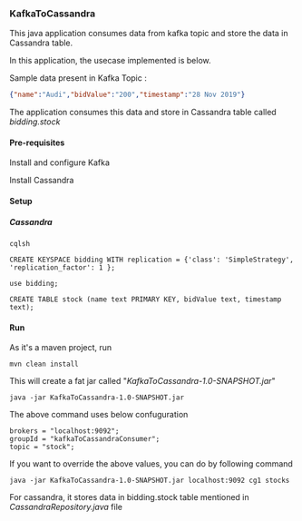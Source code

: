 ### KafkaToCassandra

This java application consumes data from kafka topic and store the data in Cassandra table.

In this application, the usecase implemented is below.

Sample data present in Kafka Topic :

```json
{"name":"Audi","bidValue":"200","timestamp":"28 Nov 2019"}
```

The application consumes this data and store in Cassandra table called *bidding.stock*

#### Pre-requisites

Install and configure Kafka 

Install Cassandra

#### Setup

##### Cassandra

```cassandra
cqlsh

CREATE KEYSPACE bidding WITH replication = {'class': 'SimpleStrategy', 'replication_factor': 1 };

use bidding;

CREATE TABLE stock (name text PRIMARY KEY, bidValue text, timestamp text);
```

#### Run

As it's a maven project, run 

```shell
mvn clean install
```

This will create a fat jar called "*KafkaToCassandra-1.0-SNAPSHOT.jar*"

```shell
java -jar KafkaToCassandra-1.0-SNAPSHOT.jar
```

The above command uses below confuguration

```
brokers = "localhost:9092";
groupId = "kafkaToCassandraConsumer";
topic = "stock";
```

If you want to override the above values, you can do by following command

```shell
java -jar KafkaToCassandra-1.0-SNAPSHOT.jar localhost:9092 cg1 stocks
```

For cassandra, it stores data in bidding.stock table mentioned in *CassandraRepository.java* file

